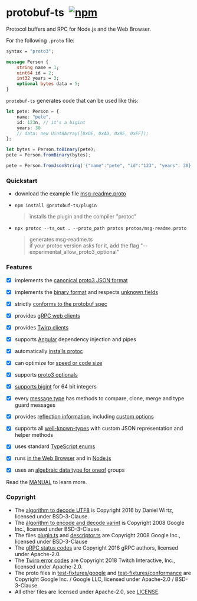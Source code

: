 protobuf-ts [![<timostamm>](https://circleci.com/gh/timostamm/protobuf-ts.svg?style=svg)](https://app.circleci.com/pipelines/github/timostamm/protobuf-ts) [![npm](https://img.shields.io/npm/v/@protobuf-ts/plugin)](https://www.npmjs.com/package/@protobuf-ts/plugin)
===========


Protocol buffers and RPC for Node.js and the Web Browser. 

For the following `.proto` file:
```proto
syntax = "proto3";

message Person {
    string name = 1;
    uint64 id = 2;
    int32 years = 3;
    optional bytes data = 5;
}
```

`protobuf-ts` generates code that can be used like this:

```typescript
let pete: Person = {
    name: "pete", 
    id: 123n, // it's a bigint
    years: 30
    // data: new Uint8Array([0xDE, 0xAD, 0xBE, 0xEF]);
};

let bytes = Person.toBinary(pete);
pete = Person.fromBinary(bytes);

pete = Person.fromJsonString('{"name":"pete", "id":"123", "years": 30}')
```


### Quickstart

- download the example file [msg-readme.proto](https://raw.githubusercontent.com/timostamm/protobuf-ts/master/packages/test-fixtures/msg-readme.proto) 

- `npm install @protobuf-ts/plugin`
  > installs the plugin and the compiler "protoc"

- `npx protoc --ts_out . --proto_path protos protos/msg-readme.proto`
  > generates msg-readme.ts  
  > if your protoc version asks for it, add the flag "--experimental_allow_proto3_optional"


### Features

- [x] implements the [canonical proto3 JSON format](MANUAL.md#json-format)
- [x] implements the [binary format](MANUAL.md#binary-format) and respects [unknown fields](MANUAL.md#unknown-field-handling)
- [x] strictly [conforms to the protobuf spec](MANUAL.md#conformance)
- [x] provides [gRPC web clients](MANUAL.md#grpc-web-transport)
- [x] provides [Twirp clients](MANUAL.md#twirp-transport)
- [x] supports [Angular](MANUAL.md#angular-support) dependency injection and pipes
- [x] automatically [installs protoc](./packages/protoc/README.md)
- [x] can optimize for [speed or code size](MANUAL.md#code-size-vs-speed)  
- [x] supports [proto3 optionals](MANUAL.md#proto3-optionals)
- [x] [supports bigint](MANUAL.md#bigint-support) for 64 bit integers
- [x] every [message type](MANUAL.md#imessagetype) has methods to compare, clone, merge and type guard messages
- [x] provides [reflection information](MANUAL.md#reflection), 
  including [custom options](MANUAL.md#custom-options)
- [x] supports all [well-known-types](MANUAL.md#well-known-types) with custom JSON representation and helper methods
- [x] uses standard [TypeScript enums](MANUAL.md#enum-representation)
- [x] runs [in the Web Browser](MANUAL.md#running-in-the-web-browser) and in [Node.js](MANUAL.md#running-in-nodejs)
- [x] uses an [algebraic data type for oneof](MANUAL.md#oneof-representation) groups


Read the [MANUAL](MANUAL.md) to learn more.




### Copyright

- The [algorithm to decode UTF8](./packages/runtime/src/protobufjs-utf8.ts) is Copyright 2016 by Daniel Wirtz, licensed under BSD-3-Clause.
- The [algorithm to encode and decode varint](./packages/runtime/src/goog-varint.ts) is Copyright 2008 Google Inc., licensed under BSD-3-Clause.
- The files [plugin.ts](./packages/plugin-framework/src/google/protobuf/compiler/plugin.ts) and [descriptor.ts](./packages/plugin-framework/src/google/protobuf/descriptor.ts) are Copyright 2008 Google Inc., licensed under BSD-3-Clause
- The [gRPC status codes](./packages/grpcweb-transport/src/goog-grpc-status-code.ts) are Copyright 2016 gRPC authors, licensed under Apache-2.0.
- The [Twirp error codes](./packages/twirp-transport/src/twitch-twirp-error-code.ts) are Copyright 2018 Twitch Interactive, Inc., licensed under Apache-2.0.
- The proto files in [test-fixtures/google](./packages/test-fixtures/google) and [test-fixtures/conformance](./packages/test-fixtures/conformance) are Copyright Google Inc. / Google LLC, licensed under Apache-2.0 / BSD-3-Clause.
- All other files are licensed under Apache-2.0, see [LICENSE](./LICENSE). 


